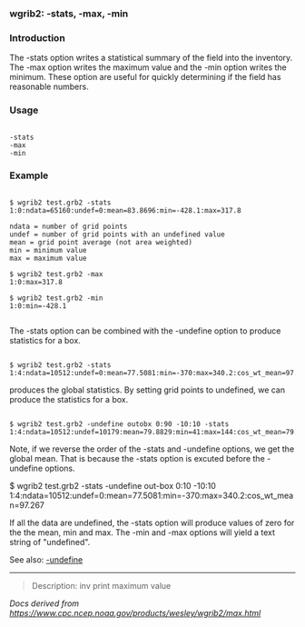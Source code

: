 
### wgrib2: -stats, -max, -min



### Introduction



The -stats option writes a statistical summary
of the field into the inventory. 
The -max option writes the maximum value and
the -min option writes the minimum.
These option are useful for quickly determining if the field has reasonable numbers.

### Usage




```

-stats
-max
-min

```

### Example




```

$ wgrib2 test.grb2 -stats
1:0:ndata=65160:undef=0:mean=83.8696:min=-428.1:max=317.8

ndata = number of grid points
undef = number of grid points with an undefined value
mean = grid point average (not area weighted)
min = minimum value
max = maximum value

$ wgrib2 test.grb2 -max
1:0:max=317.8

$ wgrib2 test.grb2 -min
1:0:min=-428.1


```


The -stats option can be combined with
the -undefine option to produce
statistics for a box.  


```

$ wgrib2 test.grb2 -stats
1:4:ndata=10512:undef=0:mean=77.5081:min=-370:max=340.2:cos_wt_mean=97.267

```

produces the global statistics. By setting grid points to undefined,
we can produce the statistics for a box.  


```

$ wgrib2 test.grb2 -undefine outobx 0:90 -10:10 -stats
1:4:ndata=10512:undef=10179:mean=79.8829:min=41:max=144:cos_wt_mean=79.8688

```


Note, if we reverse the order of the
-stats and
-undefine options, we get the global mean.
That is because the -stats option is excuted
before the -undefine options.


$ wgrib2 test.grb2 -stats -undefine out-box 0:10 -10:10
1:4:ndata=10512:undef=0:mean=77.5081:min=-370:max=340.2:cos\_wt\_mean=97.267

 If all the data are undefined, 
the -stats option will produce values
of zero for the the mean, min and max.
The -min and -max 
options will yield a text string of "undefined".



See also: [-undefine](./undefine.html)












----

>Description: inv          print maximum value

_Docs derived from <https://www.cpc.ncep.noaa.gov/products/wesley/wgrib2/max.html>_